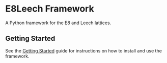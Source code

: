 # E8Leech Framework

A Python framework for the E8 and Leech lattices.

## Getting Started

See the [Getting Started](GETTING_STARTED.md) guide for instructions on how to install and use the framework.
